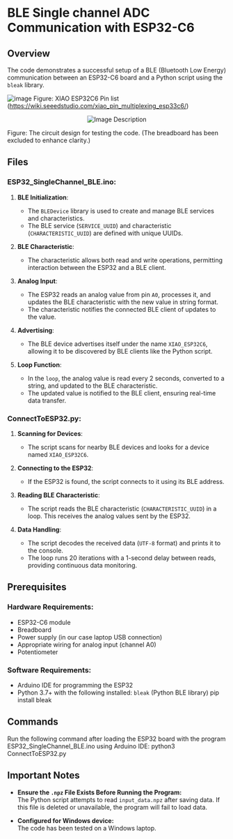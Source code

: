 # BLE Single channel ADC Communication with ESP32-C6

## Overview
The code demonstrates a successful setup of a BLE (Bluetooth Low Energy) communication between an ESP32-C6 board and a Python script using the `bleak` library.

![image](https://github.com/user-attachments/assets/9fc3b1ea-21c7-4ed2-8131-7ace7a2a633e)
Figure: XIAO ESP32C6 Pin list (https://wiki.seeedstudio.com/xiao_pin_multiplexing_esp33c6/)

<p align="center">
  <img src="https://github.com/user-attachments/assets/b415cdd3-fc51-4de3-aa8b-a30394841169" alt="Image Description" />
</p>
Figure: The circuit design for testing the code. (The breadboard has been excluded to enhance clarity.)

## Files

### **ESP32_SingleChannel_BLE.ino:**
1. **BLE Initialization**:
   - The `BLEDevice` library is used to create and manage BLE services and characteristics.
   - The BLE service (`SERVICE_UUID`) and characteristic (`CHARACTERISTIC_UUID`) are defined with unique UUIDs.

2. **BLE Characteristic**:
   - The characteristic allows both read and write operations, permitting interaction between the ESP32 and a BLE client.

3. **Analog Input**:
   - The ESP32 reads an analog value from pin `A0`, processes it, and updates the BLE characteristic with the new value in string format.
   - The characteristic notifies the connected BLE client of updates to the value.

4. **Advertising**:
   - The BLE device advertises itself under the name `XIAO_ESP32C6`, allowing it to be discovered by BLE clients like the Python script.

5. **Loop Function**:
   - In the `loop`, the analog value is read every 2 seconds, converted to a string, and updated to the BLE characteristic.
   - The updated value is notified to the BLE client, ensuring real-time data transfer.

### **ConnectToESP32.py:**
1. **Scanning for Devices**:
   - The script scans for nearby BLE devices and looks for a device named `XIAO_ESP32C6`.

2. **Connecting to the ESP32**:
   - If the ESP32 is found, the script connects to it using its BLE address.

3. **Reading BLE Characteristic**:
   - The script reads the BLE characteristic (`CHARACTERISTIC_UUID`) in a loop. This receives the analog values sent by the ESP32.

4. **Data Handling**:
   - The script decodes the received data (`UTF-8` format) and prints it to the console.
   - The loop runs 20 iterations with a 1-second delay between reads, providing continuous data monitoring.


## Prerequisites

### Hardware Requirements:
- ESP32-C6 module
- Breadboard
- Power supply (in our case laptop USB connection)
- Appropriate wiring for analog input (channel A0) 
- Potentiometer

### Software Requirements:
- Arduino IDE for programming the ESP32
- Python 3.7+ with the following installed:
  `bleak` (Python BLE library)
  pip install bleak

## Commands
Run the following command after loading the ESP32 board with the program ESP32_SingleChannel_BLE.ino using Arduino IDE:
python3 ConnectToESP32.py

## Important Notes

- **Ensure the `.npz` File Exists Before Running the Program:**  
  The Python script attempts to read `input_data.npz` after saving data. If this file is deleted or unavailable, the program will fail to load data.

- **Configured for Windows device:**  
  The code has been tested on a Windows laptop.
